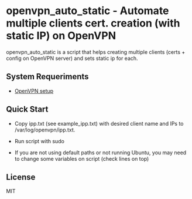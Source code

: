 # openvpn_auto_static - Automate multiple clients cert. creation (with static IP) on OpenVPN

openvpn_auto_static is a script that helps creating multiple clients (certs + config on OpenVPN server) and sets static ip for each.

## System Requeriments

- [OpenVPN setup](https://www.digitalocean.com/community/tutorials/how-to-set-up-an-openvpn-server-on-ubuntu-16-04) 

## Quick Start

- Copy ipp.txt (see example_ipp.txt) with desired client name and IPs to /var/log/openvpn/ipp.txt. 

- Run script with sudo

- If you are not using default paths or not running Ubuntu, you may need to change some variables on script (check lines on top)

## License

MIT

